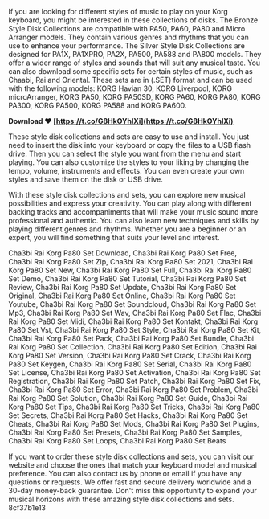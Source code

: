 If you are looking for different styles of music to play on your Korg keyboard, you might be interested in these collections of disks. The Bronze Style Disk Collections are compatible with PA50, PA60, PA80 and Micro Arranger models. They contain various genres and rhythms that you can use to enhance your performance. The Silver Style Disk Collections are designed for PA1X, PA1XPRO, PA2X, PA500, PA588 and PA800 models. They offer a wider range of styles and sounds that will suit any musical taste. You can also download some specific sets for certain styles of music, such as Chaabi, Rai and Oriental. These sets are in (.SET) format and can be used with the following models: KORG Havian 30, KORG Liverpool, KORG microArranger, KORG PA50, KORG PA50SD, KORG PA60, KORG PA80, KORG PA300, KORG PA500, KORG PA588 and KORG PA600.
 
**Download ❤ [https://t.co/G8HkOYhlXi](https://t.co/G8HkOYhlXi)**


  
These style disk collections and sets are easy to use and install. You just need to insert the disk into your keyboard or copy the files to a USB flash drive. Then you can select the style you want from the menu and start playing. You can also customize the styles to your liking by changing the tempo, volume, instruments and effects. You can even create your own styles and save them on the disk or USB drive.
  
With these style disk collections and sets, you can explore new musical possibilities and express your creativity. You can play along with different backing tracks and accompaniments that will make your music sound more professional and authentic. You can also learn new techniques and skills by playing different genres and rhythms. Whether you are a beginner or an expert, you will find something that suits your level and interest.
 
Cha3bi Rai Korg Pa80 Set Download,  Cha3bi Rai Korg Pa80 Set Free,  Cha3bi Rai Korg Pa80 Set Zip,  Cha3bi Rai Korg Pa80 Set 2021,  Cha3bi Rai Korg Pa80 Set New,  Cha3bi Rai Korg Pa80 Set Full,  Cha3bi Rai Korg Pa80 Set Demo,  Cha3bi Rai Korg Pa80 Set Tutorial,  Cha3bi Rai Korg Pa80 Set Review,  Cha3bi Rai Korg Pa80 Set Update,  Cha3bi Rai Korg Pa80 Set Original,  Cha3bi Rai Korg Pa80 Set Online,  Cha3bi Rai Korg Pa80 Set Youtube,  Cha3bi Rai Korg Pa80 Set Soundcloud,  Cha3bi Rai Korg Pa80 Set Mp3,  Cha3bi Rai Korg Pa80 Set Wav,  Cha3bi Rai Korg Pa80 Set Flac,  Cha3bi Rai Korg Pa80 Set Midi,  Cha3bi Rai Korg Pa80 Set Kontakt,  Cha3bi Rai Korg Pa80 Set Vst,  Cha3bi Rai Korg Pa80 Set Style,  Cha3bi Rai Korg Pa80 Set Kit,  Cha3bi Rai Korg Pa80 Set Pack,  Cha3bi Rai Korg Pa80 Set Bundle,  Cha3bi Rai Korg Pa80 Set Collection,  Cha3bi Rai Korg Pa80 Set Edition,  Cha3bi Rai Korg Pa80 Set Version,  Cha3bi Rai Korg Pa80 Set Crack,  Cha3bi Rai Korg Pa80 Set Keygen,  Cha3bi Rai Korg Pa80 Set Serial,  Cha3bi Rai Korg Pa80 Set License,  Cha3bi Rai Korg Pa80 Set Activation,  Cha3bi Rai Korg Pa80 Set Registration,  Cha3bi Rai Korg Pa80 Set Patch,  Cha3bi Rai Korg Pa80 Set Fix,  Cha3bi Rai Korg Pa80 Set Error,  Cha3bi Rai Korg Pa80 Set Problem,  Cha3bi Rai Korg Pa80 Set Solution,  Cha3bi Rai Korg Pa80 Set Guide,  Cha3bi Rai Korg Pa80 Set Tips,  Cha3bi Rai Korg Pa80 Set Tricks,  Cha3bi Rai Korg Pa80 Set Secrets,  Cha3bi Rai Korg Pa80 Set Hacks,  Cha3bi Rai Korg Pa80 Set Cheats,  Cha3bi Rai Korg Pa80 Set Mods,  Cha3bi Rai Korg Pa80 Set Plugins,  Cha3bi Rai Korg Pa80 Set Presets,  Cha3bi Rai Korg Pa80 Set Samples,  Cha3bi Rai Korg Pa80 Set Loops,  Cha3bi Rai Korg Pa80 Set Beats
  
If you want to order these style disk collections and sets, you can visit our website and choose the ones that match your keyboard model and musical preference. You can also contact us by phone or email if you have any questions or requests. We offer fast and secure delivery worldwide and a 30-day money-back guarantee. Don't miss this opportunity to expand your musical horizons with these amazing style disk collections and sets.
 8cf37b1e13
 

